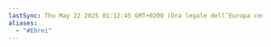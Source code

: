 ```yaml
---
lastSync: Thu May 22 2025 01:12:45 GMT+0200 (Ora legale dell’Europa centrale)
aliases:
  - "#Ebrei"
---
```

